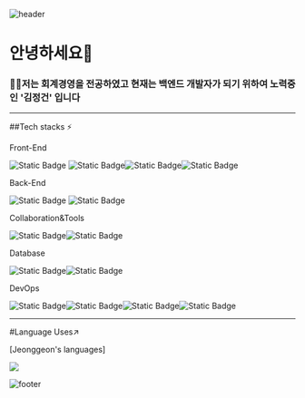 
![header](https://capsule-render.vercel.app/api?type=waving&color=7F7FD5&text=%20hello!%20%20&height=200&fontSize=90&fontColor=ffffff)


# 안녕하세요👋
### 🧑‍🎓저는 회계경영을 전공하였고 현재는 백엔드 개발자가 되기 위하여 노력중인 '김정건' 입니다 
  
---

 ##Tech stacks ⚡

Front-End

<img alt="Static Badge" src="https://img.shields.io/badge/HTML5-%23E34F26?style=flat-square&logo=HTML5&logoColor=white"> <img alt="Static Badge" src="https://img.shields.io/badge/javascript-%23F7DF1E?style=flat-square&logo=javascript&logoColor=black"><img alt="Static Badge" src="https://img.shields.io/badge/css3-%231572B6?style=flat-square&logo=css3&logoColor=white"><img alt="Static Badge" src="https://img.shields.io/badge/jQuery-%230769AD?style=flat-square&logo=jQuery&logoColor=white">

 
Back-End

<img alt="Static Badge" src="https://img.shields.io/badge/spring-%236DB33F?style=flat-square&logo=spring&logoColor=white"> <img alt="Static Badge" src="https://img.shields.io/badge/springboot-%236DB33F?style=flat-square&logo=springboot&logoColor=white">

Collaboration&Tools

<img alt="Static Badge" src="https://img.shields.io/badge/intellij%20idea-%23000000?style=flat-square&logo=intellijidea&logoColor=white"><img alt="Static Badge" src="https://img.shields.io/badge/eclipseide-%20%232C2255?style=flat-square&logo=eclipseide&logoColor=white">


Database

<img alt="Static Badge" src="https://img.shields.io/badge/mysql-%234479A1?style=flat-square&logo=mysql&logoColor=white"><img alt="Static Badge" src="https://img.shields.io/badge/oracle-%23F80000?style=flat-square&logo=oracle&logoColor=white">

DevOps

<img alt="Static Badge" src="https://img.shields.io/badge/amazon%20ec2-%20%23FF9900?style=flat-square&logo=css3&logoColor=white"><img alt="Static Badge" src="https://img.shields.io/badge/github-%23181717?style=flat-square&logo=github&logoColor=white"><img alt="Static Badge" src="https://img.shields.io/badge/amazon%20aws-%23232F3E?style=flat-square&logo=aws&logoColor=black"><img alt="Static Badge" src="https://img.shields.io/badge/GitHub%20Actions-%232088FF?style=flat-square&logo=action&logoColor=white">


---
#Language Uses↗️

[Jeonggeon's languages]

<img src="https://github-readme-stats.vercel.app/api/top-langs/?username=kimjeonggeon&layout=compact&theme=dark"/>












![footer](https://capsule-render.vercel.app/api?section=footer&type=waving&color=7F7FD5)
